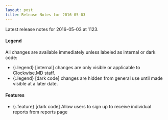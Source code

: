 ```yaml
---
layout: post
title: Release Notes for 2016-05-03
---
```


Latest release notes for 2016-05-03 at 1123.

<div class='legend' markdown='1'>

#### Legend

All changes are available immediately unless labeled as internal or dark code:

- {:.legend} [internal] changes are only visible or applicable to Clockwise.MD staff.
- {:.legend} [dark code] changes are hidden from general use until made visible at a later date.

</div>

<div class='features' markdown='1'>

#### Features

- {:.feature} [dark code] Allow users to sign up to receive individual reports from reports page

</div>

